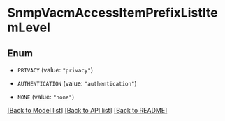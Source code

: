 # SnmpVacmAccessItemPrefixListItemLevel

## Enum


* `PRIVACY` (value: `"privacy"`)

* `AUTHENTICATION` (value: `"authentication"`)

* `NONE` (value: `"none"`)


[[Back to Model list]](../README.md#documentation-for-models) [[Back to API list]](../README.md#documentation-for-api-endpoints) [[Back to README]](../README.md)



